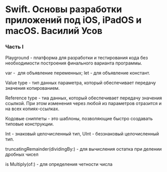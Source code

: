 # Swift. Основы разработки приложений под iOS, iPadOS и macOS. Василий Усов
 
 ### Часть I
 
 Playground - платформа для разработки и тестирования кода без необходимости построения финального варианта программы.
 
 var -  для объявление переменных; let - для объявление констант.
 
 Value type - тип данных параметра, который обеспечивает передачу значения копированием.
 
 Reference type - тиа данных, который обеспечивает передачу значения ссылкой. При этом изменения через любой из параметров отразится и на всех копиях-ссылках.
 
 Кодовые сниппеты - это шаблоны, позволяющие быстро создавать типовые конструкции.
 
 Int - знаковый целочисленный тип, UInt - беззнаковый целочисленный тип.
 
 truncatingRemainder(dividingBy:) - для вычисления остатка при делении дробных чисел
 
 is Multiply(of:) - для определения четности числа
 
 
 
 

